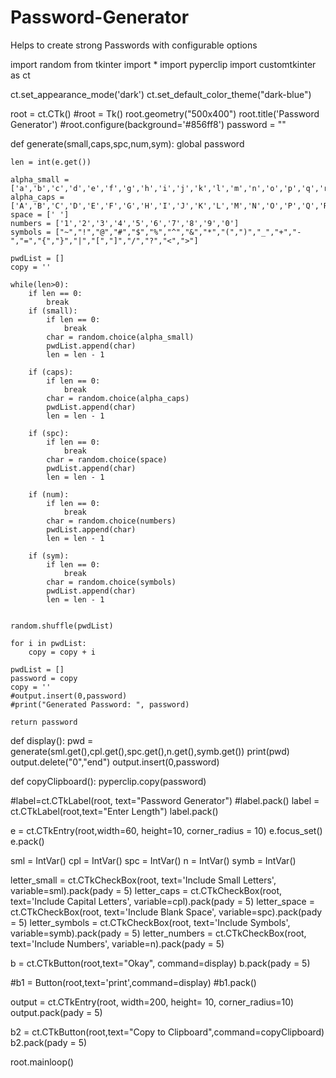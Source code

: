 # Password-Generator
Helps to create strong Passwords with configurable options 

import random
from tkinter import *
import pyperclip 
import customtkinter as ct

ct.set_appearance_mode('dark')
ct.set_default_color_theme("dark-blue")



root = ct.CTk()
#root = Tk()
root.geometry("500x400")
root.title('Password Generator')
#root.configure(background='#856ff8')
password = ""



def generate(small,caps,spc,num,sym):
    global password
    
    len = int(e.get())
    
    alpha_small = ['a','b','c','d','e','f','g','h','i','j','k','l','m','n','o','p','q','r','s','t','u','v','w','x','y','z']
    alpha_caps = ['A','B','C','D','E','F','G','H','I','J','K','L','M','N','O','P','Q','R','S','T','U','V','W','X','Y','Z']
    space = [' ']
    numbers = ['1','2','3','4','5','6','7','8','9','0']
    symbols = ["~","!","@","#","$","%","^","&","*","(",")","_","+","-","=","{","}","|","[","]","/","?","<",">"]

    pwdList = []
    copy = ''
    
    while(len>0):
        if len == 0:
            break
        if (small):
            if len == 0:
                break
            char = random.choice(alpha_small)
            pwdList.append(char)
            len = len - 1
        
        if (caps):
            if len == 0:
                break
            char = random.choice(alpha_caps)
            pwdList.append(char)
            len = len - 1

        if (spc):
            if len == 0:
                break
            char = random.choice(space)
            pwdList.append(char)
            len = len - 1
        
        if (num):
            if len == 0:
                break
            char = random.choice(numbers)
            pwdList.append(char)
            len = len - 1

        if (sym):
            if len == 0:
                break
            char = random.choice(symbols)
            pwdList.append(char)
            len = len - 1

    
    random.shuffle(pwdList)
    
    for i in pwdList:
        copy = copy + i
    
    pwdList = []
    password = copy
    copy = ''
    #output.insert(0,password)
    #print("Generated Password: ", password)
    
    return password

def display():
    pwd = generate(sml.get(),cpl.get(),spc.get(),n.get(),symb.get())
    print(pwd) 
    output.delete("0","end")
    output.insert(0,password)


def copyClipboard():
    pyperclip.copy(password)  

#label=ct.CTkLabel(root, text="Password Generator")
#label.pack()
label = ct.CTkLabel(root,text="Enter Length")
label.pack()

e = ct.CTkEntry(root,width=60, height=10, corner_radius = 10)
e.focus_set()
e.pack()

sml = IntVar()
cpl = IntVar()
spc = IntVar()
n = IntVar()
symb = IntVar()

letter_small = ct.CTkCheckBox(root, text='Include Small Letters', variable=sml).pack(pady = 5)
letter_caps = ct.CTkCheckBox(root, text='Include Capital Letters', variable=cpl).pack(pady = 5)
letter_space = ct.CTkCheckBox(root, text='Include Blank Space', variable=spc).pack(pady = 5)
letter_symbols = ct.CTkCheckBox(root, text='Include Symbols', variable=symb).pack(pady = 5)
letter_numbers = ct.CTkCheckBox(root, text='Include Numbers', variable=n).pack(pady = 5)

b = ct.CTkButton(root,text="Okay", command=display)
b.pack(pady = 5)

#b1 = Button(root,text='print',command=display)
#b1.pack()

output = ct.CTkEntry(root, width=200, height= 10, corner_radius=10)
output.pack(pady = 5)



b2 = ct.CTkButton(root,text="Copy to Clipboard",command=copyClipboard)
b2.pack(pady = 5)

root.mainloop()
